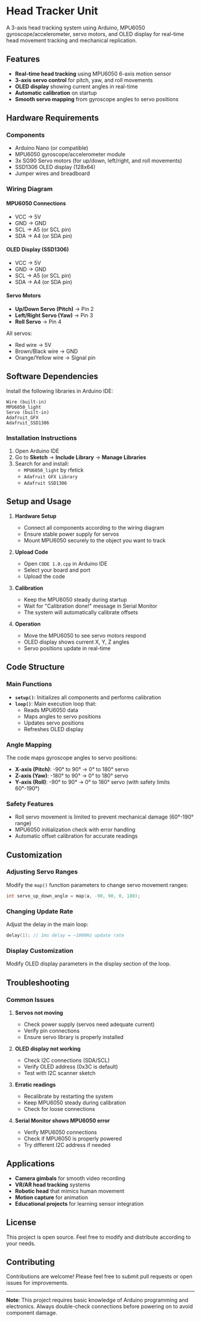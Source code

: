 
# Head Tracker Unit

A 3-axis head tracking system using Arduino, MPU6050 gyroscope/accelerometer, servo motors, and OLED display for real-time head movement tracking and mechanical replication.

## Features

- **Real-time head tracking** using MPU6050 6-axis motion sensor
- **3-axis servo control** for pitch, yaw, and roll movements
- **OLED display** showing current angles in real-time
- **Automatic calibration** on startup
- **Smooth servo mapping** from gyroscope angles to servo positions

## Hardware Requirements

### Components
- Arduino Nano (or compatible)
- MPU6050 gyroscope/accelerometer module
- 3x SG90 Servo motors (for up/down, left/right, and roll movements)
- SSD1306 OLED display (128x64)
- Jumper wires and breadboard

### Wiring Diagram

#### MPU6050 Connections
- VCC → 5V
- GND → GND
- SCL → A5 (or SCL pin)
- SDA → A4 (or SDA pin)

#### OLED Display (SSD1306)
- VCC → 5V
- GND → GND
- SCL → A5 (or SCL pin)
- SDA → A4 (or SDA pin)

#### Servo Motors
- **Up/Down Servo (Pitch)** → Pin 2
- **Left/Right Servo (Yaw)** → Pin 3
- **Roll Servo** → Pin 4

All servos:
- Red wire → 5V
- Brown/Black wire → GND
- Orange/Yellow wire → Signal pin

## Software Dependencies

Install the following libraries in Arduino IDE:

```
Wire (built-in)
MPU6050_light
Servo (built-in)
Adafruit_GFX
Adafruit_SSD1306
```

### Installation Instructions

1. Open Arduino IDE
2. Go to **Sketch** → **Include Library** → **Manage Libraries**
3. Search for and install:
   - `MPU6050_light` by rfetick
   - `Adafruit GFX Library`
   - `Adafruit SSD1306`

## Setup and Usage

1. **Hardware Setup**
   - Connect all components according to the wiring diagram
   - Ensure stable power supply for servos
   - Mount MPU6050 securely to the object you want to track

2. **Upload Code**
   - Open `CODE 1.0.cpp` in Arduino IDE
   - Select your board and port
   - Upload the code

3. **Calibration**
   - Keep the MPU6050 steady during startup
   - Wait for "Calibration done!" message in Serial Monitor
   - The system will automatically calibrate offsets

4. **Operation**
   - Move the MPU6050 to see servo motors respond
   - OLED display shows current X, Y, Z angles
   - Servo positions update in real-time

## Code Structure

### Main Functions

- **`setup()`**: Initializes all components and performs calibration
- **`loop()`**: Main execution loop that:
  - Reads MPU6050 data
  - Maps angles to servo positions
  - Updates servo positions
  - Refreshes OLED display

### Angle Mapping

The code maps gyroscope angles to servo positions:

- **X-axis (Pitch)**: -90° to 90° → 0° to 180° servo
- **Z-axis (Yaw)**: -180° to 90° → 0° to 180° servo
- **Y-axis (Roll)**: -90° to 90° → 0° to 180° servo (with safety limits 60°-190°)

### Safety Features

- Roll servo movement is limited to prevent mechanical damage (60°-190° range)
- MPU6050 initialization check with error handling
- Automatic offset calibration for accurate readings

## Customization

### Adjusting Servo Ranges
Modify the `map()` function parameters to change servo movement ranges:

```cpp
int servo_up_down_angle = map(a, -90, 90, 0, 180);
```

### Changing Update Rate
Adjust the delay in the main loop:

```cpp
delay(1); // 1ms delay = ~1000Hz update rate
```

### Display Customization
Modify OLED display parameters in the display section of the loop.

## Troubleshooting

### Common Issues

1. **Servos not moving**
   - Check power supply (servos need adequate current)
   - Verify pin connections
   - Ensure servo library is properly installed

2. **OLED display not working**
   - Check I2C connections (SDA/SCL)
   - Verify OLED address (0x3C is default)
   - Test with I2C scanner sketch

3. **Erratic readings**
   - Recalibrate by restarting the system
   - Keep MPU6050 steady during calibration
   - Check for loose connections

4. **Serial Monitor shows MPU6050 error**
   - Verify MPU6050 connections
   - Check if MPU6050 is properly powered
   - Try different I2C address if needed

## Applications

- **Camera gimbals** for smooth video recording
- **VR/AR head tracking** systems
- **Robotic head** that mimics human movement
- **Motion capture** for animation
- **Educational projects** for learning sensor integration

## License

This project is open source. Feel free to modify and distribute according to your needs.

## Contributing

Contributions are welcome! Please feel free to submit pull requests or open issues for improvements.

---

**Note**: This project requires basic knowledge of Arduino programming and electronics. Always double-check connections before powering on to avoid component damage.
